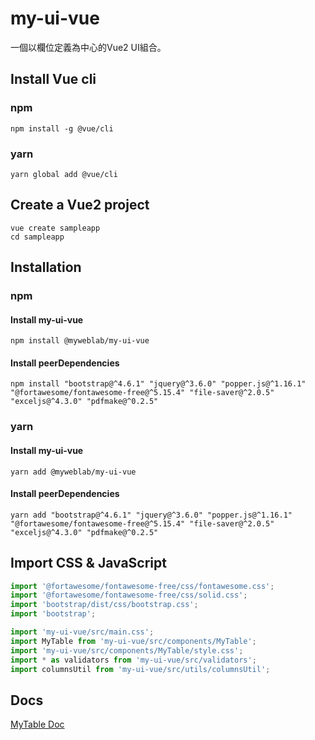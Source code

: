 # my-ui-vue

一個以欄位定義為中心的Vue2 UI組合。

## Install Vue cli
### npm
```
npm install -g @vue/cli
```
### yarn
```
yarn global add @vue/cli
```

## Create a Vue2 project
```
vue create sampleapp
cd sampleapp
```

## Installation
### npm
#### Install my-ui-vue
```
npm install @myweblab/my-ui-vue
```
#### Install peerDependencies
```
npm install "bootstrap@^4.6.1" "jquery@^3.6.0" "popper.js@^1.16.1" "@fortawesome/fontawesome-free@^5.15.4" "file-saver@^2.0.5" "exceljs@^4.3.0" "pdfmake@^0.2.5"
```
### yarn
#### Install my-ui-vue
```
yarn add @myweblab/my-ui-vue
```
#### Install peerDependencies
```
yarn add "bootstrap@^4.6.1" "jquery@^3.6.0" "popper.js@^1.16.1" "@fortawesome/fontawesome-free@^5.15.4" "file-saver@^2.0.5" "exceljs@^4.3.0" "pdfmake@^0.2.5"
```

## Import CSS & JavaScript
```js
import '@fortawesome/fontawesome-free/css/fontawesome.css';
import '@fortawesome/fontawesome-free/css/solid.css';
import 'bootstrap/dist/css/bootstrap.css';
import 'bootstrap';

import 'my-ui-vue/src/main.css';
import MyTable from 'my-ui-vue/src/components/MyTable';
import 'my-ui-vue/src/components/MyTable/style.css';
import * as validators from 'my-ui-vue/src/validators';
import columnsUtil from 'my-ui-vue/src/utils/columnsUtil';
```

## Docs
[MyTable Doc](https://acute-era-955.notion.site/MyTable-Doc-58d0e805b757475cb536a8b642182bd7)
